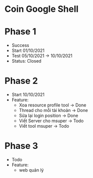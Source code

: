 # Coin Google Shell
# Phase 1
- Success
- Start 01/10/2021
- Test 05/10/2021 -> 10/10/2021
- Status: Closed
# Phase 2
- Start 10/10/2021
- Feature:
  + Xoa resource profile tool -> Done
  + Thread cho mỗi tài khoản -> Done
  + Sửa lại login position  -> Done
  + Viết Server cho msuper -> Todo
  + Viết tool msuper -> Todo
# Phase 3
- Todo
- Feature:
  + web quản lý

